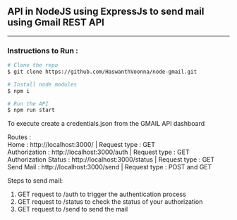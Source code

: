 ## API in NodeJS using ExpressJs to send mail using Gmail REST API
---
### Instructions to Run :

``` bash 
# Clone the repo 
$ git clone https://github.com/HaswanthVoonna/node-gmail.git

# Install node modules
$ npm i

# Run the API
$ npm run start
```

To execute create a credentials.json from the GMAIL API dashboard   

Routes :    
Home : http://localhost:3000/ | Request type : GET   
Authorization : http://localhost:3000/auth | Request type : GET   
Authorization Status : http://localhost:3000/status | Request type : GET   
Send Mail : http://localhost:3000/send | Request type : POST and GET   

Steps to send mail:   

1) GET request to /auth to trigger the authentication process   
2) GET request to /status to check the status of your authorization   
3) GET request to /send to send the mail   

